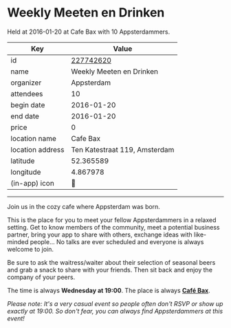 # Weekly Meeten en Drinken
Held at 2016-01-20 at Cafe Bax with 10 Appsterdammers.
        
|Key|Value
|---|---|
|id|[227742620](https://www.meetup.com/appsterdam/events/227742620/)|
|name|Weekly Meeten en Drinken|
|organizer|Appsterdam|
|attendees|10|
|begin date|2016-01-20|
|end date|2016-01-20|
|price|0|
|location name|Cafe Bax|
|location address|Ten Katestraat 119, Amsterdam|
|latitude|52.365589|
|longitude|4.867978|
|(in-app) icon|🍺|

---

Join us in the cozy cafe where Appsterdam was born.

This is the place for you to meet your fellow Appsterdammers in a relaxed setting. Get to know members of the community, meet a potential business partner, bring your app to share with others, exchange ideas with like-minded people... No talks are ever scheduled and everyone is always welcome to join.

Be sure to ask the waitress/waiter about their selection of seasonal beers and grab a snack to share with your friends. Then sit back and enjoy the company of your peers.

The time is always **Wednesday at 19:00**. The place is always **[Café Bax](http://www.cafebax.nl/)**.

*Please note: It's a very casual event so people often don't RSVP or show up exactly at 19:00. So don't fear, you can *always* find Appsterdammers at this event!*


